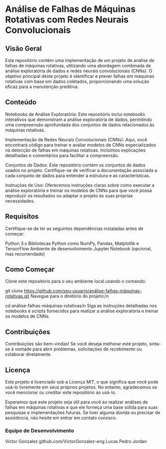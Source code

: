 
# **Análise de Falhas de Máquinas Rotativas com Redes Neurais Convolucionais**
## **Visão Geral**
Este repositório contém uma implementação de um projeto de análise de falhas de máquinas rotativas, utilizando uma abordagem combinada de análise exploratória de dados e redes neurais convolucionais (CNNs). O objetivo principal deste projeto é identificar e prever falhas em máquinas rotativas com base em dados coletados, proporcionando uma solução eficaz para a manutenção preditiva.

## **Conteúdo**
Notebooks de Análise Exploratória: Este repositório inclui notebooks interativos que demonstram a análise exploratória de dados, permitindo uma compreensão aprofundada dos conjuntos de dados relacionados às máquinas rotativas.

Implementação de Redes Neurais Convolucionais (CNNs): Aqui, você encontrará código para treinar e avaliar modelos de CNNs especializados na detecção de falhas em máquinas rotativas. Incluímos explicações detalhadas e comentários para facilitar a compreensão.

Conjuntos de Dados: Este repositório contém os conjuntos de dados usados no projeto. Certifique-se de verificar a documentação associada a cada conjunto de dados para entender a estrutura e as características.

Instruções de Uso: Oferecemos instruções claras sobre como executar a análise exploratória e treinar os modelos de CNNs para que você possa reproduzir os resultados ou adaptar o projeto às suas próprias necessidades.

## **Requisitos**
Certifique-se de ter as seguintes dependências instaladas antes de começar:

Python 3.x
Bibliotecas Python como NumPy, Pandas, Matplotlib e TensorFlow
Ambiente de desenvolvimento Jupyter Notebook (opcional, mas recomendado)

## **Como Começar**
Clone este repositório para o seu ambiente local usando o comando:

git clone https://github.com/seu-usuario/análise-falhas-máquinas-rotativas.git
Navegue para o diretório do projeto:/n

cd análise-falhas-máquinas-rotativas/n
Siga as instruções detalhadas nos notebooks e scripts fornecidos para realizar a análise exploratória e treinar os modelos de CNNs.

## **Contribuições**
Contribuições são bem-vindas! Se você deseja melhorar este projeto, sinta-se à vontade para abrir problemas, solicitações de recebimento ou colaborar diretamente.

## **Licença**
Este projeto é licenciado sob a Licença MIT, o que significa que você pode usá-lo livremente em seus próprios projetos. No entanto, agradecemos se você mencionar ou creditar este repositório ao usá-lo.

Esperamos que este projeto seja útil para você ao realizar análises de falhas em máquinas rotativas e que ele forneça uma base sólida para suas pesquisas e implementações futuras. Se tiver alguma dúvida ou precisar de assistência, não hesite em entrar em contato conosco.

### **Equipe de Desenvolvimento**

Victor Gonzalez github.com/VictorGonzalez-eng
Lucas
Pedro
Jordan 
